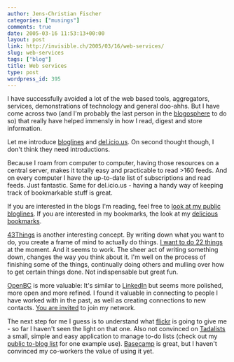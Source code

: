 ```yaml
---
author: Jens-Christian Fischer
categories: ["musings"]
comments: true
date: 2005-03-16 11:53:13+00:00
layout: post
link: http://invisible.ch/2005/03/16/web-services/
slug: web-services
tags: ["blog"]
title: Web services
type: post
wordpress_id: 395
---
```


I have successfully avoided a lot of the web based tools, aggregators, services, demonstrations of technology and general doo-ahhs. But I have come across two (and I'm probably the last person in the [blogosphere][1] to do so) that really have helped immensly in how I read, digest and store information.

Let me introduce [bloglines][2] and [del.icio.us][3]. On second thought though, I don't think they need introductions.

Because I roam from computer to computer, having those resources on a central server, makes it totally easy and practicable to read >160 feeds. And on every computer I have the up-to-date list of subscriptions and read feeds. Just fantastic. Same for del.icio.us - having a handy way of keeping track of bookmarkable stuff is great.

If you are interested in the blogs I'm reading, feel free to [look at my public bloglines][4]. If you are interested in my bookmarks, the look at my [delicious bookmarks][5].

[43Things][10] is another interesting concept. By writing down what you want to do, you create a frame of mind to actually do things. [I want to do 22 things][11] at the moment. And it seems to work. The sheer act of writing something down, changes the way you think about it. I'm well on the process of finishing some of the things, continually doing others and mulling over how to get certain things done. Not indispensable but great fun.

[OpenBC][12] is more valuable: It's similar to [LinkedIn][13] but seems more polished, more open and more refined. I found it valuable in connecting to people I have worked with in the past, as well as creating connections to new contacts. [You are invited][14] to join my network.

The next step for me I guess is to understand what [flickr][6] is going to give me - so far I haven't seen the light on that one. Also not convinced on [Tadalists][7] a small, simple and easy application to manage to-do lists (check out my [public to-blog list][9] for one example use). [Basecamp][8] is great, but I haven't convinced my co-workers the value of using it yet.


[1]: http://www.sifry.com/alerts/archives/000298.html
[2]: http://www.bloglines.com
[3]: http://del.icio.us
[4]: http://bloglines.com/public/jcfischer
[5]: http://del.icio.us/jaycee
[6]: http://flickr.com
[7]: http://www.tadalists.com
[8]: http://www.basecamphq.com
[9]: http://invisible.tadalist.com/lists/show/6829
[10]: http://www.43things.com
[11]: http://www.43things.com/people/view/jcfischer
[12]: http://www.openbc.com
[13]: http://www.linkedin.com
[14]: http://www.openbc.com/go/invuid/JensChristian_Fischer
